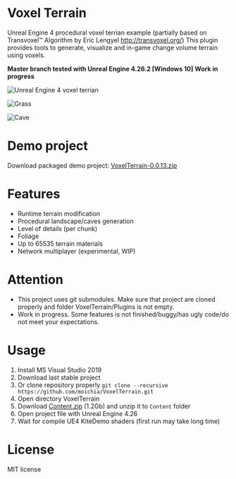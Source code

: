# Voxel Terrain
Unreal Engine 4 procedural voxel terrian example (partially based on Transvoxel™ Algorithm by Eric Lengyel http://transvoxel.org/)
This plugin provides tools to generate, visualize and in-game change volume terrain using voxels.

**Master branch tested with Unreal Engine 4.26.2 [Windows 10]**
**Work in progress**

![Unreal Engine 4 voxel terrian](https://github.com/moichia/VoxelTerrain/blob/master/terrain.gif?raw=true)

![Grass](https://github.com/moichia/VoxelTerrain/blob/master/grass.gif?raw=true)

![Cave](https://github.com/moichia/VoxelTerrain/blob/master/cave.gif?raw=true)

# Demo project
Download packaged demo project: [VoxelTerrain-0.0.13.zip](https://bit.ly/3aTWMsD) 

# Features
* Runtime terrain modification
* Procedural landscape/caves generation
* Level of details (per chunk)
* Foliage
* Up to 65535 terrain materials
* Network multiplayer (experimental, WIP)

# Attention
* This project uses git submodules. Make sure that project are cloned properly and folder VoxelTerrain/Plugins is not empty.
* Work in progress. Some features is not finished/buggy/has ugly code/do not meet your expectations.

# Usage
1. Install MS Visual Studio 2019
2. Download last stable project 
3. Or clone repository properly ```git clone --recursive https://github.com/moichia/VoxelTerrain.git```
4. Open directory VoxelTerrain
5. Download [Content.zip](https://drive.google.com/file/d/1nBXoLTTpq92ENEfLSIoFxh2cTe1AVGJ3/view?usp=sharingi) (1.2Gb) and unzip it to ```Content``` folder
6. Open project file with Unreal Engine 4.26
7. Wait for compile UE4 KiteDemo shaders (first run may take long time)

# License
MIT license
